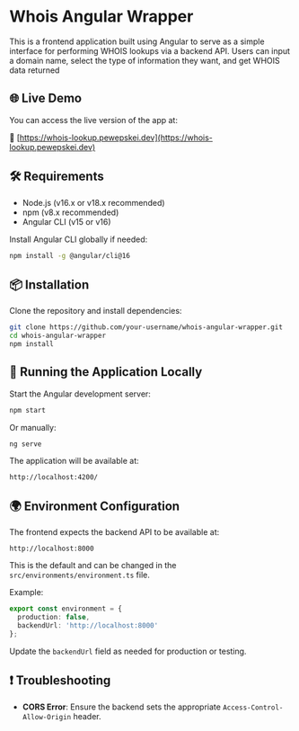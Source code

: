 # Whois Angular Wrapper

This is a frontend application built using Angular to serve as a simple interface for performing WHOIS lookups via a backend API. Users can input a domain name, select the type of information they want, and get WHOIS data returned

## 🌐 Live Demo

You can access the live version of the app at:

🔗 [https://whois-lookup.pewepskei.dev](https://whois-lookup.pewepskei.dev)

## 🛠 Requirements

- Node.js (v16.x or v18.x recommended)
- npm (v8.x recommended)
- Angular CLI (v15 or v16)

Install Angular CLI globally if needed:

```bash
npm install -g @angular/cli@16
```

## 📦 Installation

Clone the repository and install dependencies:

```bash
git clone https://github.com/your-username/whois-angular-wrapper.git
cd whois-angular-wrapper
npm install
```

## 🚀 Running the Application Locally

Start the Angular development server:

```bash
npm start
```

Or manually:

```bash
ng serve
```

The application will be available at:

```
http://localhost:4200/
```

## 🌍 Environment Configuration

The frontend expects the backend API to be available at:

```
http://localhost:8000
```

This is the default and can be changed in the `src/environments/environment.ts` file.

Example:
```ts
export const environment = {
  production: false,
  backendUrl: 'http://localhost:8000'
};
```

Update the `backendUrl` field as needed for production or testing.


## ❗️ Troubleshooting

- **CORS Error**: Ensure the backend sets the appropriate `Access-Control-Allow-Origin` header.


